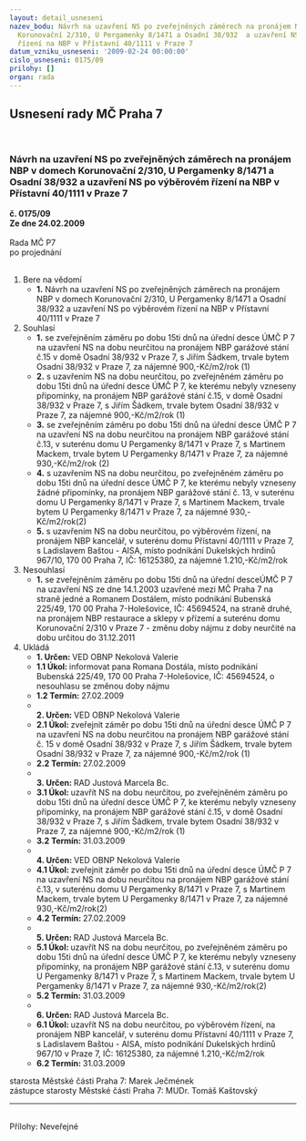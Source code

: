```yaml
---
layout: detail_usneseni
nazev_bodu: Návrh na uzavření NS po zveřejněných záměrech na pronájem NBP v domech
  Korunovační 2/310, U Pergamenky 8/1471 a Osadní 38/932  a uzavření NS po výběrovém
  řízení na NBP v Přístavní 40/1111 v Praze 7
datum_vzniku_usneseni: '2009-02-24 00:00:00'
cislo_usneseni: 0175/09
prilohy: []
organ: rada
---
```

<div id="ucUsn_pList" class="usn">
	<span><h2>Usnesení rady MČ Praha 7 </h2>
<br></span><div class="standBody">
<span><h3>Návrh na uzavření NS po zveřejněných záměrech na pronájem NBP v domech Korunovační 2/310, U Pergamenky 8/1471 a Osadní 38/932  a uzavření NS po výběrovém řízení na NBP v Přístavní 40/1111 v Praze 7</h3></span><div class="center">
		<strong>č. 0175/09</strong><br>
	</div>
<div class="center">
		<strong>Ze dne 24.02.2009</strong><br><br>
	</div>Rada MČ P7<br> po projednání<br><br><ol>
<li>Bere na vědomí<ul><li>
<strong>1.</strong> Návrh na uzavření NS po zveřejněných záměrech na pronájem NBP v domech Korunovační 2/310, U Pergamenky 8/1471 a Osadní 38/932  a uzavření NS po výběrovém řízení na NBP v Přístavní 40/1111 v Praze 7</li></ul>
</li>
<li>Souhlasí<ul>
<li>
<strong>1.</strong> se zveřejněním záměru po dobu 15ti dnů na úřední desce ÚMČ P 7 na uzavření NS na dobu neurčitou na pronájem NBP garážové stání č.15 v domě Osadní 38/932 v Praze 7, s Jiřím Šádkem, trvale bytem Osadní 38/932 v Praze 7, za nájemné 900,-Kč/m2/rok (1)</li>
<li>
<strong>2.</strong> s uzavřením NS na dobu neurčitou,  po zveřejněném záměru po dobu 15ti dnů na úřední desce ÚMČ P 7, ke kterému nebyly vzneseny připomínky, na pronájem NBP garážové stání č.15, v domě Osadní 38/932 v Praze 7, s Jiřím Šádkem, trvale bytem  Osadní 38/932 v Praze 7, za nájemné 900,-Kč/m2/rok (1)</li>
<li>
<strong>3.</strong> se zveřejněním záměru po dobu 15ti dnů na úřední desce ÚMČ P 7 na uzavření NS na dobu neurčitou na pronájem NBP garážové stání č.13, v suterénu domu U Pergamenky 8/1471 v Praze 7, s Martinem Mackem, trvale bytem U Pergamenky 8/1471 v Praze 7, za nájemné 930,-Kč/m2/rok (2)</li>
<li>
<strong>4.</strong> s uzavřením NS na dobu neurčitou, po zveřejněném záměru po dobu 15ti dnů na úřední desce ÚMČ P 7, ke kterému nebyly vzneseny žádné připomínky, na pronájem NBP garážové stání č. 13, v suterénu domu U Pergamenky 8/1471 v Praze 7, s Martinem Mackem, trvale bytem U Pergamenky 8/1471 v Praze 7, za nájemné 930,-Kč/m2/rok(2)</li>
<li>
<strong>5.</strong> s uzavřením NS na dobu neurčitou, po výběrovém řízení,  na pronájem NBP kancelář, v suterénu domu Přístavní 40/1111 v Praze 7, s Ladislavem Baštou - AISA, místo podnikání Dukelských hrdinů 967/10, 170 00 Praha 7, IČ: 16125380, za nájemné 1.210,-Kč/m2/rok</li>
</ul>
</li>
<li>Nesouhlasí<ul><li>
<strong>1.</strong> se zveřejněním záměru po dobu 15ti dnů na úřední desceÚMČ P 7 na uzavření NS ze dne 14.1.2003 uzavřené mezi MČ Praha 7 na straně jedné a Romanem Dostálem, místo podnikání Bubenská 225/49, 170 00 Praha 7-Holešovice, IČ: 45694524, na straně druhé, na pronájem NBP restaurace a sklepy v přízemí a suterénu domu Korunovační 2/310 v Praze 7 - změnu doby nájmu  z doby neurčité na dobu určitou do 31.12.2011 </li></ul>
</li>
<li>Ukládá<ul>
<li>
<strong>1. Určen: </strong>VED OBNP Nekolová Valerie</li>
<li>
<strong>1.1 Úkol: </strong>informovat pana Romana Dostála, místo podnikání Bubenská 225/49, 170 00 Praha 7-Holešovice, IČ: 45694524, o nesouhlasu se změnou doby nájmu</li>
<li>
<strong>1.2 Termín: </strong>27.02.2009</li>
<li>
<strong><br>2. Určen: </strong>VED OBNP Nekolová Valerie</li>
<li>
<strong>2.1 Úkol: </strong>zveřejnit záměr po dobu 15ti dnů na úřední desce ÚMČ P 7 na uzavření NS na dobu neurčitou na pronájem NBP garážové stání č. 15 v domě  Osadní 38/932 v Praze 7, s Jiřím Šádkem, trvale bytem Osadní 38/932 v Praze 7, za nájemné 900,-Kč/m2/rok (1)</li>
<li>
<strong>2.2 Termín: </strong>27.02.2009</li>
<li>
<strong><br>3. Určen: </strong>RAD Justová Marcela Bc.</li>
<li>
<strong>3.1 Úkol: </strong>uzavřít NS na dobu neurčitou, po zveřejněném záměru po dobu 15ti dnů na úřední desce ÚMČ P 7, ke kterému nebyly vzneseny připomínky, na pronájem NBP garážové stání č.15, v domě Osadní 38/932 v Praze 7, s Jiřím Šádkem, trvale bytem Osadní 38/932 v Praze 7, za nájemné 900,-Kč/m2/rok (1)</li>
<li>
<strong>3.2 Termín: </strong>31.03.2009</li>
<li>
<strong><br>4. Určen: </strong>VED OBNP Nekolová Valerie</li>
<li>
<strong>4.1 Úkol: </strong>zveřejnit záměr po dobu 15ti dnů  na úřední desce ÚMČ P 7 na uzavření NS na dobu neurčitou na pronájem NBP garážové stání č.13, v suterénu domu U Pergamenky 8/1471 v Praze 7, s Martinem Mackem, trvale bytem U Pergamenky 8/1471 v Praze 7, za nájemné 930,-Kč/m2/rok(2)</li>
<li>
<strong>4.2 Termín: </strong>27.02.2009</li>
<li>
<strong><br>5. Určen: </strong>RAD Justová Marcela Bc.</li>
<li>
<strong>5.1 Úkol: </strong>uzavřít NS na dobu neurčitou, po zveřejněném záměru po dobu 15ti dnů na úřední desce ÚMČ P 7, ke kterému nebyly vzneseny připomínky, na pronájem NBP garážové stání č.13,  v suterénu domu U Pergamenky 8/1471 v Praze 7, s Martinem Mackem, trvale bytem U Pergamenky 8/1471 v Praze 7, za nájemné 930,-Kč/m2/rok(2)</li>
<li>
<strong>5.2 Termín: </strong>31.03.2009</li>
<li>
<strong><br>6. Určen: </strong>RAD Justová Marcela Bc.</li>
<li>
<strong>6.1 Úkol: </strong>uzavřít NS na dobu neurčitou, po výběrovém řízení, na pronájem NBP kancelář, v suterénu domu Přístavní 40/1111  v Praze 7, s Ladislavem Baštou - AISA, místo podnikání Dukelských hrdinů 967/10 v Praze 7,  IČ: 16125380, za nájemné 1.210,-Kč/m2/rok </li>
<li>
<strong>6.2 Termín: </strong>31.03.2009</li>
</ul>
</li>
</ol>starosta Městské části Praha 7: Marek Ječmének<br>zástupce starosty Městské části Praha 7: MUDr. Tomáš Kaštovský <hr>
<br>Přílohy: Neveřejné</div>
</div>